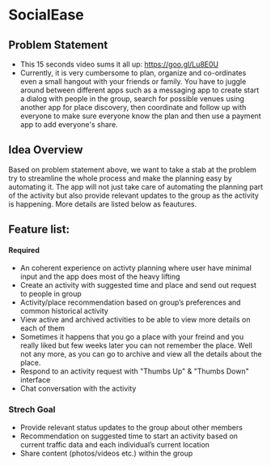 # SocialEase

## Problem Statement

* This 15 seconds video sums it all up:  https://goo.gl/Lu8E0U 
* Currently, it is very cumbersome to plan, organize and co-ordinates even a small hangout with your friends or family. You have to juggle around between different apps such as a messaging app to create start a dialog with people in the group, search for possible venues using another app for place discovery, then coordinate and follow up with everyone to make sure everyone know the plan and then use a payment app to add everyone's share.

## Idea Overview

Based on problem statement above, we want to take a stab at the problem try to streamline the whole process and make the planning easy by automating it. The app will not just take care of automating the planning part of the activity but also provide relevant updates to the group as the activity is happening. More details are listed below as feautures.


## Feature list:

#### Required

* An coherent experience on activty planning where user have minimal input and the app does most of the heavy lifting
* Create an activity with suggested time and place and send out request to people in group
 * Activity/place recommendation based on group’s preferences and common historical activity
* View active and archived activities to be able to view more details on each of them
 * Sometimes it happens that you go a place with your freind and you really liked but few weeks later you can not remember the place. Well not any more, as you can go to archive and view all the details about the place. 
* Respond to an activity request with "Thumbs Up" & "Thumbs Down" interface
* Chat conversation with the activity

### Strech Goal

* Provide relevant status updates to the group about other members
* Recommendation on suggested time to start an activity based on current traffic data and each individual’s current location
* Share content (photos/videos etc.) within the group
